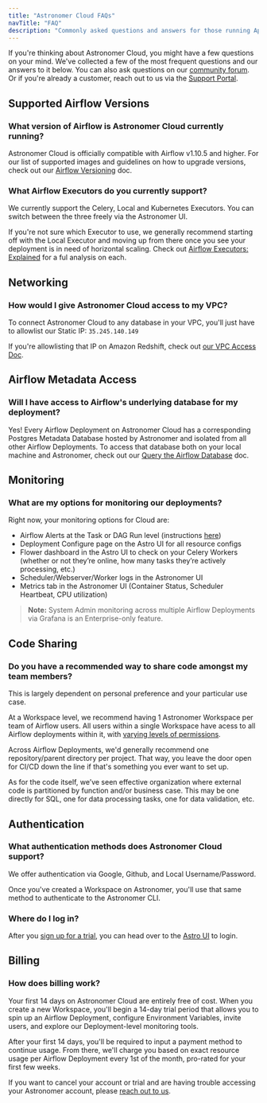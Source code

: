 ```yaml
---
title: "Astronomer Cloud FAQs"
navTitle: "FAQ"
description: "Commonly asked questions and answers for those running Apache Airflow on Astronomer Cloud."
---
```


If you're thinking about Astronomer Cloud, you might have a few questions on your mind. We've collected a few of the most frequent questions and our answers to it below. You can also ask questions on our [community forum](https://forum.astronomer.io/). Or if you're already a customer, reach out to us via the [Support Portal](https://support.astronomer.io).


## Supported Airflow Versions

### What version of Airflow is Astronomer Cloud currently running?

Astronomer Cloud is officially compatible with Airflow v1.10.5 and higher. For our list of supported images and guidelines on how to upgrade versions, check out our [Airflow Versioning](https://www.astronomer.io/docs/cloud/stable/customize-airflow/airflow-versioning/) doc.

### What Airflow Executors do you currently support?

We currently support the Celery, Local and Kubernetes Executors. You can switch between the three freely via the Astronomer UI.

If you're not sure which Executor to use, we generally recommend starting off with the Local Executor and moving up from there once you see your deployment is in need of horizontal scaling. Check out [Airflow Executors: Explained](https://www.astronomer.io/guides/airflow-executors-explained/) for a ful analysis on each.

## Networking

### How would I give Astronomer Cloud access to my VPC?

To connect Astronomer Cloud to any database in your VPC, you'll just have to allowlist our Static IP: `35.245.140.149`

If you're allowlisting that IP on Amazon Redshift, check out [our VPC Access Doc](https://www.astronomer.io/docs/cloud/stable/manage-astronomer/vpc-access/).

## Airflow Metadata Access

### Will I have access to Airflow's underlying database for my deployment?

Yes! Every Airflow Deployment on Astronomer Cloud has a corresponding Postgres Metadata Database hosted by Astronomer and isolated from all other Airflow Deployments. To access that database both on your local machine and Astronomer, check out our [Query the Airflow Database](https://www.astronomer.io/docs/cloud/stable/customize-airflow/access-airflow-database/) doc.

## Monitoring

### What are my options for monitoring our deployments?

Right now, your monitoring options for Cloud are:

* Airflow Alerts at the Task or DAG Run level (instructions [here](https://www.astronomer.io/docs/cloud/stable/customize-airflow/airflow-alerts/))
* Deployment Configure page on the Astro UI for all resource configs
* Flower dashboard in the Astro UI to check on your Celery Workers (whether or not they’re online, how many tasks they’re actively processing, etc.)
* Scheduler/Webserver/Worker logs in the Astronomer UI
* Metrics tab in the Astronomer UI (Container Status, Scheduler Heartbeat, CPU utilization)

> **Note:** System Admin monitoring across multiple Airflow Deployments via Grafana is an Enterprise-only feature.

## Code Sharing

### Do you have a recommended way to share code amongst my team members?

This is largely dependent on personal preference and your particular use case.

At a Workspace level, we recommend having 1 Astronomer Workspace per team of Airflow users. All users within a single Workspace have acess to all Airflow deployments within it, with [varying levels of permissions](https://www.astronomer.io/docs/cloud/stable/manage-astronomer/workspace-permissions/).

Across Airflow Deployments, we'd generally recommend one repository/parent directory per project. That way, you leave the door open for CI/CD down the line if that's something you ever want to set up.

As for the code itself, we’ve seen effective organization where external code is partitioned by function and/or business case. This may be one directly for SQL, one for data processing tasks, one for data validation, etc.

## Authentication

### What authentication methods does Astronomer Cloud support?

We offer authentication via Google, Github, and Local Username/Password.

Once you've created a Workspace on Astronomer, you'll use that same method to authenticate to the Astronomer CLI.

### Where do I log in?

After you [sign up for a trial](https://www.astronomer.io/trial/), you can head over to the [Astro UI](https://app.gcp0001.us-east4.astronomer.io/login) to login.

## Billing

### How does billing work?

Your first 14 days on Astronomer Cloud are entirely free of cost. When you create a new Workspace, you'll begin a 14-day trial period that allows you to spin up an Airflow Deployment, configure Environment Variables, invite users, and explore our Deployment-level monitoring tools.

After your first 14 days, you'll be required to input a payment method to continue usage. From there, we'll charge you based on exact resource usage per Airflow Deployment every 1st of the month, pro-rated for your first few weeks.

If you want to cancel your account or trial and are having trouble accessing your Astronomer account,  please [reach out to us](https://support.astronomer.io).

